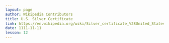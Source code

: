 ```yaml
---
layout: page
author: Wikipedia Contributors
title: U.S. Silver Certificate
link: https://en.wikipedia.org/wiki/Silver_certificate_%28United_States%29
date: 1111-11-11
lesson: 12
---
```

